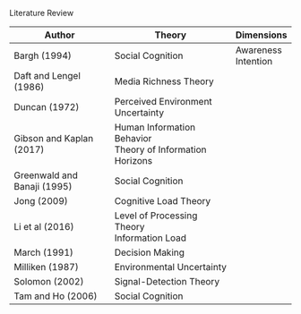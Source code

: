 Literature Review

|Author | Theory | Dimensions|
|-----------------------------|-----------------|------------------------|
|Bargh (1994)                 |Social Cognition | Awareness<br>Intention |
|Daft and Lengel (1986)       |Media Richness Theory||
|Duncan (1972)                |Perceived Environment Uncertainty||
|Gibson and Kaplan (2017)     |Human Information Behavior<br>Theory of Information Horizons||
|Greenwald and Banaji (1995)  |Social Cognition||
|Jong (2009)                  |Cognitive Load Theory||
|Li et al (2016)              |Level of Processing Theory<br>Information Load||
|March (1991)                 |Decision Making||
|Milliken (1987)              |Environmental Uncertainty||
|Solomon (2002)               |Signal-Detection Theory||
|Tam and Ho (2006)            |Social Cognition||